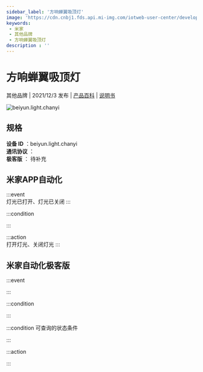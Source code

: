 ```yaml
---
sidebar_label: '方响蝉翼吸顶灯'
image: 'https://cdn.cnbj1.fds.api.mi-img.com/iotweb-user-center/developer_1679047958922UUUpfqZ4.png?GalaxyAccessKeyId=AKVGLQWBOVIRQ3XLEW&Expires=9223372036854775807&Signature=qEVRuGFi+afswQDTi3mZekCsV7U='
keywords: 
 - 米家
 - 其他品牌
 - 方响蝉翼吸顶灯
description : ''
---
```

# 方响蝉翼吸顶灯

其他品牌 | 2021/12/3 发布 | [产品百科](https://home.mi.com/webapp/content/baike/product/index.html?model=beiyun.light.chanyi/) | [说明书](https://home.mi.com/views/introduction.html?model=beiyun.light.chanyi&region=cn)

![beiyun.light.chanyi](https://cdn.cnbj1.fds.api.mi-img.com/iotweb-user-center/developer_1679047958922UUUpfqZ4.png?GalaxyAccessKeyId=AKVGLQWBOVIRQ3XLEW&Expires=9223372036854775807&Signature=qEVRuGFi+afswQDTi3mZekCsV7U=)

## 规格  
> 
**设备 ID** ：beiyun.light.chanyi  
**通讯协议** ：  
**极客版**  ： 待补充 


## 米家APP自动化  

:::event  
灯光已打开、灯光已关闭
:::

:::condition  

:::

:::action   
打开灯光、关闭灯光
:::

## 米家自动化极客版  

:::event  

:::

:::condition  

:::

:::condition 可查询的状态条件  

:::

:::action  

:::

        
